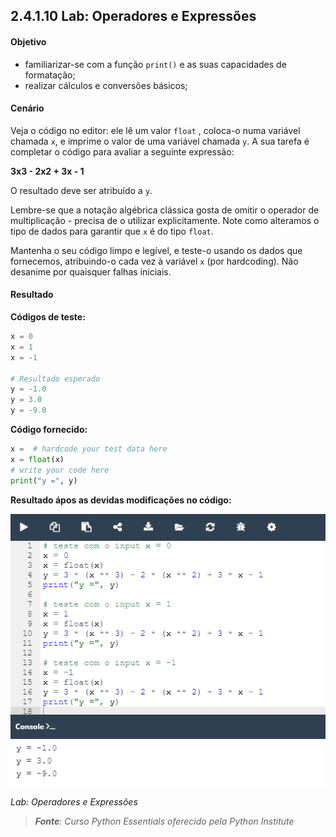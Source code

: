 ## 2.4.1.10 Lab: Operadores e Expressões

#### Objetivo

 - familiarizar-se com a função `print()` e as suas capacidades de formatação;
 - realizar cálculos e conversões básicos;

#### Cenário

Veja o código no editor: ele lê um valor ``float`` , coloca-o numa variável chamada ``x``, e imprime o valor de uma variável chamada ``y``. A sua tarefa é completar o código para avaliar a seguinte expressão:

**3x3 - 2x2 + 3x - 1**

O resultado deve ser atribuído a ``y``.

Lembre-se que a notação algébrica clássica gosta de omitir o operador de multiplicação - precisa de o utilizar explicitamente. Note como alteramos o tipo de dados para garantir que ``x`` é do tipo ``float``.

Mantenha o seu código limpo e legível, e teste-o usando os dados que fornecemos, atribuindo-o cada vez à variável ``x`` (por hardcoding). Não desanime por quaisquer falhas iniciais.

####  Resultado

**Códigos de teste:**

```python
x = 0
x = 1
x = -1

# Resultado esperado
y = -1.0
y = 3.0
y = -9.0
```

**Código fornecido:**

```python
x =  # hardcode your test data here
x = float(x)
# write your code here
print("y =", y)
```

**Resultado ápos as devidas modificações no código:**


![Lab: Operadores e Expressões](../img/041_4_lab_operadores_expressoes.PNG)

*Lab: Operadores e Expressões*

>***Fonte**: Curso Python Essentials oferecido pela Python Institute*